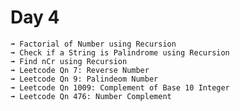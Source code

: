 # Day 4

    ➟ Factorial of Number using Recursion
    ➟ Check if a String is Palindrome using Recursion
    ➟ Find nCr using Recursion
    ➟ Leetcode Qn 7: Reverse Number
    ➟ Leetcode Qn 9: Palindeom Number
    ➟ Leetcode Qn 1009: Complement of Base 10 Integer
    ➟ Leetcode Qn 476: Number Complement
